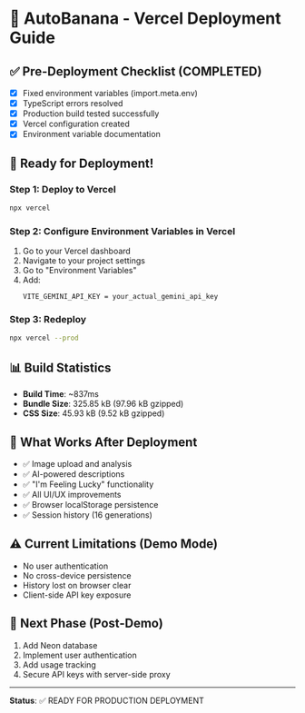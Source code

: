 # 🚀 AutoBanana - Vercel Deployment Guide

## ✅ Pre-Deployment Checklist (COMPLETED)

- [x] Fixed environment variables (import.meta.env)
- [x] TypeScript errors resolved
- [x] Production build tested successfully  
- [x] Vercel configuration created
- [x] Environment variable documentation

## 🎯 Ready for Deployment!

### Step 1: Deploy to Vercel
```bash
npx vercel
```

### Step 2: Configure Environment Variables in Vercel
1. Go to your Vercel dashboard
2. Navigate to your project settings
3. Go to "Environment Variables"
4. Add:
   ```
   VITE_GEMINI_API_KEY = your_actual_gemini_api_key
   ```

### Step 3: Redeploy
```bash
npx vercel --prod
```

## 📊 Build Statistics
- **Build Time**: ~837ms  
- **Bundle Size**: 325.85 kB (97.96 kB gzipped)
- **CSS Size**: 45.93 kB (9.52 kB gzipped)

## 🎉 What Works After Deployment
- ✅ Image upload and analysis
- ✅ AI-powered descriptions  
- ✅ "I'm Feeling Lucky" functionality
- ✅ All UI/UX improvements
- ✅ Browser localStorage persistence
- ✅ Session history (16 generations)

## ⚠️ Current Limitations (Demo Mode)
- No user authentication
- No cross-device persistence  
- History lost on browser clear
- Client-side API key exposure

## 🔄 Next Phase (Post-Demo)
1. Add Neon database
2. Implement user authentication  
3. Add usage tracking
4. Secure API keys with server-side proxy

---
**Status**: ✅ READY FOR PRODUCTION DEPLOYMENT